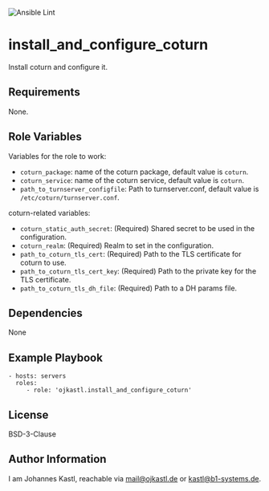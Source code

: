 ![Ansible Lint](https://github.com/johanneskastl/ansible-role-install_and_configure_coturn/workflows/Ansible%20Lint/badge.svg)

install_and_configure_coturn
=========

Install coturn and configure it.

Requirements
------------

None.

Role Variables
--------------

Variables for the role to work:
- `coturn_package`: name of the coturn package, default value is `coturn`.
- `coturn_service`: name of the coturn service, default value is `coturn`.
- `path_to_turnserver_configfile`: Path to turnserver.conf, default value is `/etc/coturn/turnserver.conf`.

coturn-related variables:
- `coturn_static_auth_secret`: (Required) Shared secret to be used in the configuration.
- `coturn_realm`: (Required) Realm to set in the configuration.
- `path_to_coturn_tls_cert`: (Required) Path to the TLS certificate for coturn to use.
- `path_to_coturn_tls_cert_key`: (Required) Path to the private key for the TLS certificate.
- `path_to_coturn_tls_dh_file`: (Required) Path to a DH params file.

Dependencies
------------

None

Example Playbook
----------------

    - hosts: servers
      roles:
         - role: 'ojkastl.install_and_configure_coturn'

License
-------

BSD-3-Clause

Author Information
------------------

I am Johannes Kastl, reachable via mail@ojkastl.de or kastl@b1-systems.de.
